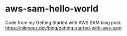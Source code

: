 # aws-sam-hello-world

Code from my Getting Started with AWS SAM blog post: https://nikmouz.dev/blog/getting-started-with-aws-sam
